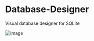 # Database-Designer
 
Visual database designer for SQLite

![image](https://user-images.githubusercontent.com/95830062/224460045-3a5000b4-5621-4a45-be7d-9dcd6e399f9e.png)
